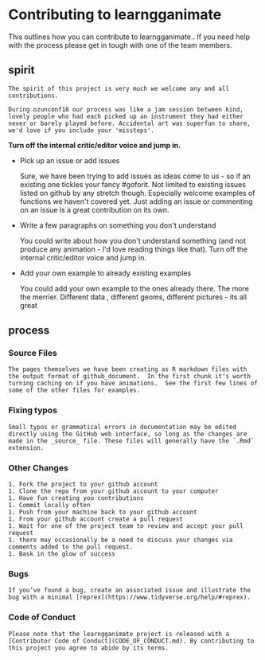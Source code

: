 # Contributing to learngganimate


This outlines how you can contribute to learngganimate..
If you need help with the process please get in tough with one of the team members.

## spirit

    The spirit of this project is very much we welcome any and all contributions.

    During ozunconf18 our process was like a jam session between kind, lovely people who had each picked up an instrument they had either never or barely played before. Accidental art was superfun to share, we'd love if you include your 'missteps'.

**Turn off the internal critic/editor voice and jump in.**

- Pick up an issue or add issues

    Sure, we have been trying to add issues as ideas come to us - so if an existing one tickles your fancy #goforit.  Not limited to existing issues listed on github by any stretch though. Especially welcome examples of functions we haven't covered yet.  Just adding an issue or commenting on an issue is a great contribution on its own.

-  Write a few paragraphs on something you don't understand

    You could write about how you don't understand something (and not produce any animation - I'd love reading things like that).  Turn off the internal critic/editor voice and jump in.

- Add your own example to already existing examples

    You could add your own example to the ones already there.  The more the merrier.  Different data , different geoms, different pictures - its all great


## process

### Source Files

    The pages themselves we have been creating as R markdown files with the output format of github_document.  In the first chunk it's worth turning caching on if you have animations.  See the first few lines of some of the other files for examples.

### Fixing typos

    Small typos or grammatical errors in documentation may be edited directly using the GitHub web interface, so long as the changes are made in the _source_ file. These files will generally have the `.Rmd` extension.

### Other Changes

    1. Fork the project to your github account
    1. Clone the repo from your github account to your computer
    1. Have fun creating you contributions
    1. Commit locally often
    1. Push from your machine back to your github account
    1. From your github account create a pull request
    1. Wait for one of the project team to review and accept your pull request
    1. there may occasionally be a need to discuss your changes via comments added to the pull request. 
    1. Bask in the glow of success

### Bugs

    If you’ve found a bug, create an associated issue and illustrate the bug with a minimal [reprex](https://www.tidyverse.org/help/#reprex).

### Code of Conduct

    Please note that the learngganimate project is released with a [Contributor Code of Conduct](CODE_OF_CONDUCT.md). By contributing to this project you agree to abide by its terms.

